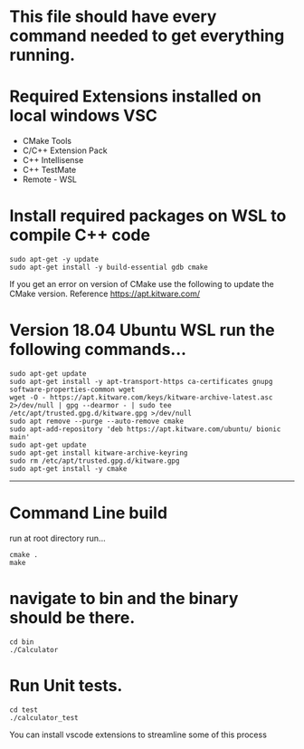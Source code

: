 # This file should have every command needed to get everything running.

# Required Extensions installed on local windows VSC
* CMake Tools
* C/C++ Extension Pack
* C++ Intellisense
* C++ TestMate
* Remote - WSL

# Install required packages on WSL to compile C++ code
```
sudo apt-get -y update
sudo apt-get install -y build-essential gdb cmake
```

If you get an error on version of CMake use the following to update the CMake version. Reference https://apt.kitware.com/

# Version 18.04 Ubuntu WSL run the following commands...
```
sudo apt-get update
sudo apt-get install -y apt-transport-https ca-certificates gnupg software-properties-common wget
wget -O - https://apt.kitware.com/keys/kitware-archive-latest.asc 2>/dev/null | gpg --dearmor - | sudo tee /etc/apt/trusted.gpg.d/kitware.gpg >/dev/null
sudo apt remove --purge --auto-remove cmake
sudo apt-add-repository 'deb https://apt.kitware.com/ubuntu/ bionic main'
sudo apt-get update
sudo apt-get install kitware-archive-keyring
sudo rm /etc/apt/trusted.gpg.d/kitware.gpg
sudo apt-get install -y cmake
```
----

# Command Line build
run at root directory run...
```
cmake .
make
```

# navigate to bin and the binary should be there.
```
cd bin
./Calculator
```

# Run Unit tests.
```
cd test
./calculator_test
```

You can install vscode extensions to streamline some of this process